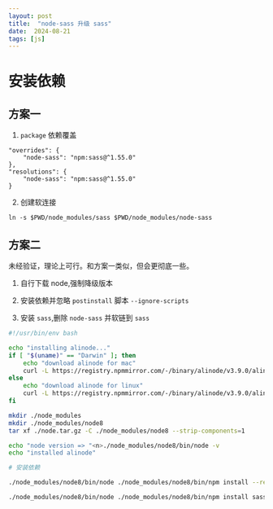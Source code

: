 ```yaml
---
layout: post
title:  "node-sass 升级 sass"
date:  2024-08-21
tags: [js]
---
```



# 安装依赖

## 方案一

1. `package` 依赖覆盖

  ```
  "overrides": {
      "node-sass": "npm:sass@^1.55.0"
  },
  "resolutions": {
      "node-sass": "npm:sass@^1.55.0"
  }
  ```

2. 创建软连接

  ```
  ln -s $PWD/node_modules/sass $PWD/node_modules/node-sass
  ```

## 方案二

  未经验证，理论上可行。和方案一类似，但会更彻底一些。

1. 自行下载 node,强制降级版本

2. 安装依赖并忽略 `postinstall` 脚本 `--ignore-scripts`

3. 安装 `sass`,删除 `node-sass` 并软链到 `sass`

```bash
#!/usr/bin/env bash

echo "installing alinode..."
if [ "$(uname)" == "Darwin" ]; then
    echo "download alinode for mac"
    curl -L https://registry.npmmirror.com/-/binary/alinode/v3.9.0/alinode-v3.9.0-darwin-x64.tar.gz > ./node.tar.gz
else
    echo "download alinode for linux"
    curl -L https://registry.npmmirror.com/-/binary/alinode/v3.9.0/alinode-v3.9.0-linux-x64.tar.gz > ./node.tar.gz
fi

mkdir ./node_modules
mkdir ./node_modules/node8
tar xf ./node.tar.gz -C ./node_modules/node8 --strip-components=1

echo "node version => "<n>./node_modules/node8/bin/node -v
echo "installed alinode"

# 安装依赖

./node_modules/node8/bin/node ./node_modules/node8/bin/npm install --registry=https://registry.anpm.alibaba-inc.com --ignore-scripts

./node_modules/node8/bin/node ./node_modules/node8/bin/npm install sass --registry=https://registry.anpm.alibaba-inc.com --ignore-scripts
```
